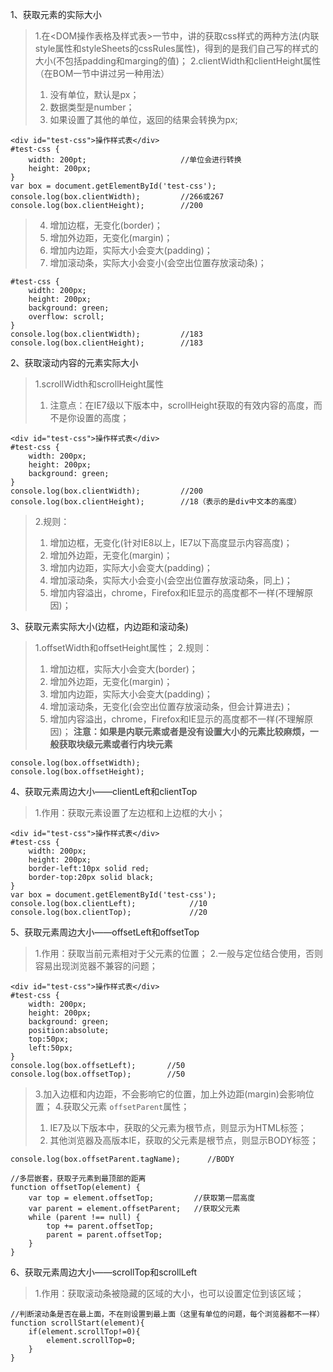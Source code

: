 1、获取元素的实际大小
> 1.在<DOM操作表格及样式表>一节中，讲的获取css样式的两种方法(内联style属性和styleSheets的cssRules属性)，得到的是我们自己写的样式的大小(不包括padding和marging的值)；
> 2.clientWidth和clientHeight属性（在BOM一节中讲过另一种用法）
> 1. 没有单位，默认是px；
> 2. 数据类型是number；
> 3. 如果设置了其他的单位，返回的结果会转换为px;
```
<div id="test-css">操作样式表</div>
#test-css {
    width: 200pt;                     //单位会进行转换
    height: 200px;
}
var box = document.getElementById('test-css');
console.log(box.clientWidth);         //266或267
console.log(box.clientHeight);        //200
```
> 4. 增加边框，无变化(border)；
> 5. 增加外边距，无变化(margin)；
> 6. 增加内边距，实际大小会变大(padding)；
> 7. 增加滚动条，实际大小会变小(会空出位置存放滚动条)；
```
#test-css {
    width: 200px;
    height: 200px;
    background: green;
    overflow: scroll;
}
console.log(box.clientWidth);         //183
console.log(box.clientHeight);        //183
```

2、获取滚动内容的元素实际大小
> 1.scrollWidth和scrollHeight属性
> 1. 注意点：在IE7级以下版本中，scrollHeight获取的有效内容的高度，而不是你设置的高度；
```
<div id="test-css">操作样式表</div>
#test-css {
    width: 200px;
    height: 200px;
    background: green;
}
console.log(box.clientWidth);         //200
console.log(box.clientHeight);        //18（表示的是div中文本的高度）
```
> 2.规则：
> 1. 增加边框，无变化(针对IE8以上，IE7以下高度显示内容高度)；
> 2. 增加外边距，无变化(margin)；
> 3. 增加内边距，实际大小会变大(padding)；
> 4. 增加滚动条，实际大小会变小(会空出位置存放滚动条，同上)；
> 5. 增加内容溢出，chrome，Firefox和IE显示的高度都不一样(不理解原因)；

3、获取元素实际大小(边框，内边距和滚动条)
> 1.offsetWidth和offsetHeight属性；
> 2.规则：
> 1. 增加边框，实际大小会变大(border)；
> 2. 增加外边距，无变化(margin)；
> 3. 增加内边距，实际大小会变大(padding)；
> 4. 增加滚动条，无变化(会空出位置存放滚动条，但会计算进去)；
> 5. 增加内容溢出，chrome，Firefox和IE显示的高度都不一样(不理解原因)；
> **注意：如果是内联元素或者是没有设置大小的元素比较麻烦，一般获取块级元素或者行内块元素**
```
console.log(box.offsetWidth);
console.log(box.offsetHeight);
```

4、获取元素周边大小——clientLeft和clientTop
> 1.作用：获取元素设置了左边框和上边框的大小；
```
<div id="test-css">操作样式表</div>
#test-css {
    width: 200px;
    height: 200px;
    border-left:10px solid red;
    border-top:20px solid black;
}
var box = document.getElementById('test-css');
console.log(box.clientLeft);            //10
console.log(box.clientTop);             //20
```

5、获取元素周边大小——offsetLeft和offsetTop
> 1.作用：获取当前元素相对于父元素的位置；
> 2.一般与定位结合使用，否则容易出现浏览器不兼容的问题；
```
<div id="test-css">操作样式表</div>
#test-css {
    width: 200px;
    height: 200px;
    background: green;
    position:absolute;
    top:50px;
    left:50px;
}
console.log(box.offsetLeft);       //50
console.log(box.offsetTop);        //50
```
> 3.加入边框和内边距，不会影响它的位置，加上外边距(margin)会影响位置；
> 4.获取父元素 `offsetParent`属性；
> 1. IE7及以下版本中，获取的父元素为根节点，则显示为HTML标签；
> 2. 其他浏览器及高版本IE，获取的父元素是根节点，则显示BODY标签；
```
console.log(box.offsetParent.tagName);      //BODY
```
```
//多层嵌套，获取子元素到最顶部的距离
function offsetTop(element) {  
    var top = element.offsetTop;         //获取第一层高度
    var parent = element.offsetParent;   //获取父元素
    while (parent !== null) {
        top += parent.offsetTop;
        parent = parent.offsetTop;
    }
}
```

6、获取元素周边大小——scrollTop和scrollLeft
> 1.作用：获取滚动条被隐藏的区域的大小，也可以设置定位到该区域；
```
//判断滚动条是否在最上面，不在则设置到最上面（这里有单位的问题，每个浏览器都不一样）
function scrollStart(element){
    if(element.scrollTop!=0){
        element.scrollTop=0;
    }
}
```
